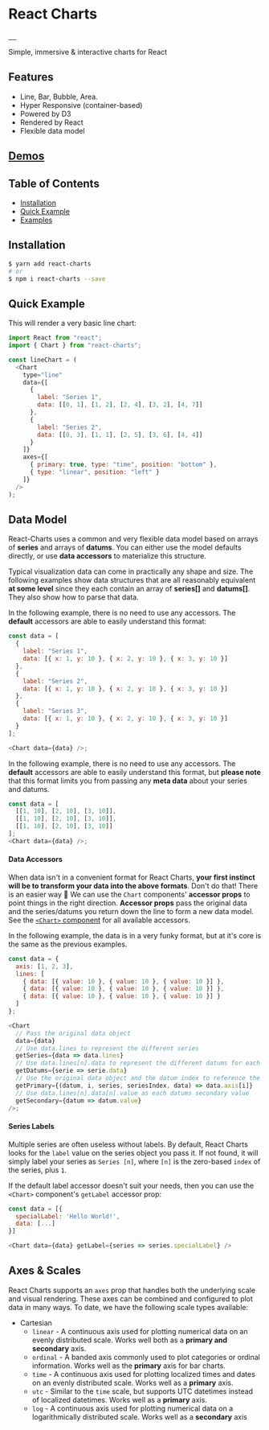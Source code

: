 # React Charts

<a href="https://travis-ci.org/react-charts/react-charts" target="\_parent">
  <img alt="" src="https://travis-ci.org/react-charts/react-charts.svg?branch=master" />
</a>
<a href="https://npmjs.com/package/react-charts" target="\_parent">
  <img alt="" src="https://img.shields.io/npm/dm/react-charts.svg" />
</a>
<a href="https://react-chat-signup.herokuapp.com/" target="\_parent">
  <img alt="" src="https://img.shields.io/badge/slack-react--chat-blue.svg" />
</a>
<a href="https://github.com/react-charts/react-charts" target="\_parent">
  <img alt="" src="https://img.shields.io/github/stars/react-charts/react-charts.svg?style=social&label=Star" />
</a>
<a href="https://twitter.com/tannerlinsley" target="\_parent">
  <img alt="" src="https://img.shields.io/twitter/follow/tannerlinsley.svg?style=social&label=Follow" />
</a>

Simple, immersive &amp; interactive charts for React

## Features

- Line, Bar, Bubble, Area.
- Hyper Responsive (container-based)
- Powered by D3
- Rendered by React
- Flexible data model

## [Demos](https://react-charts.js.org)

## Table of Contents

- [Installation](#installation)
- [Quick Example](#quick-example)
- [Examples](https://react-charts.js.org)

## Installation

```bash
$ yarn add react-charts
# or
$ npm i react-charts --save
```

## Quick Example

This will render a very basic line chart:

```javascript
import React from "react";
import { Chart } from "react-charts";

const lineChart = (
  <Chart
    type="line"
    data={[
      {
        label: "Series 1",
        data: [[0, 1], [1, 2], [2, 4], [3, 2], [4, 7]]
      },
      {
        label: "Series 2",
        data: [[0, 3], [1, 1], [2, 5], [3, 6], [4, 4]]
      }
    ]}
    axes={[
      { primary: true, type: "time", position: "bottom" },
      { type: "linear", position: "left" }
    ]}
  />
);
```

## Data Model

React-Charts uses a common and very flexible data model based on arrays of **series** and arrays of **datums**. You can either use the model defaults directly, or use **data accessors** to materialize this structure.

Typical visualization data can come in practically any shape and size. The following examples show data structures that are all reasonably equivalent **at some level** since they each contain an array of **series[]** and **datums[]**. They also show how to parse that data.

In the following example, there is no need to use any accessors. The **default** accessors are able to easily understand this format:

```javascript
const data = [
  {
    label: "Series 1",
    data: [{ x: 1, y: 10 }, { x: 2, y: 10 }, { x: 3, y: 10 }]
  },
  {
    label: "Series 2",
    data: [{ x: 1, y: 10 }, { x: 2, y: 10 }, { x: 3, y: 10 }]
  },
  {
    label: "Series 3",
    data: [{ x: 1, y: 10 }, { x: 2, y: 10 }, { x: 3, y: 10 }]
  }
];

<Chart data={data} />;
```

In the following example, there is no need to use any accessors. The **default** accessors are able to easily understand this format, but **please note** that this format limits you from passing any **meta data** about your series and datums.

```javascript
const data = [
  [[1, 10], [2, 10], [3, 10]],
  [[1, 10], [2, 10], [3, 10]],
  [[1, 10], [2, 10], [3, 10]]
];
<Chart data={data} />;
```

#### Data Accessors

When data isn't in a convenient format for React Charts, **your first instinct will be to transform your data into the above formats**. Don't do that! There is an easier way 🎉 We can use the `Chart` components' **accessor props** to point things in the right direction. **Accessor props** pass the original data and the series/datums you return down the line to form a new data model. See the [`<Chart>` component](#chart) for all available accessors.

In the following example, the data is in a very funky format, but at it's core is the same as the previous examples.

```javascript
const data = {
  axis: [1, 2, 3],
  lines: [
    { data: [{ value: 10 }, { value: 10 }, { value: 10 }] },
    { data: [{ value: 10 }, { value: 10 }, { value: 10 }] },
    { data: [{ value: 10 }, { value: 10 }, { value: 10 }] }
  ]
};

<Chart
  // Pass the original data object
  data={data}
  // Use data.lines to represent the different series
  getSeries={data => data.lines}
  // Use data.lines[n].data to represent the different datums for each series
  getDatums={serie => serie.data}
  // Use the original data object and the datum index to reference the datum's primary value.
  getPrimary={(datum, i, series, seriesIndex, data) => data.axis[i]}
  // Use data.lines[n].data[n].value as each datums secondary value
  getSecondary={datum => datum.value}
/>;
```

#### Series Labels

Multiple series are often useless without labels. By default, React Charts looks for the `label` value on the series object you pass it. If not found, it will simply label your series as `Series [n]`, where `[n]` is the zero-based `index` of the series, plus `1`.

If the default label accessor doesn't suit your needs, then you can use the `<Chart>` component's `getLabel` accessor prop:

```javascript
const data = [{
  specialLabel: 'Hello World!',
  data: [...]
}]

<Chart data={data} getLabel={series => series.specialLabel} />
```

## Axes & Scales

React Charts supports an `axes` prop that handles both the underlying scale and visual rendering. These axes can be combined and configured to plot data in many ways. To date, we have the following scale types available:

- Cartesian
  - `linear` - A continuous axis used for plotting numerical data on an evenly distributed scale. Works well both as a **primary and secondary** axis.
  - `ordinal` - A banded axis commonly used to plot categories or ordinal information. Works well as the **primary** axis for bar charts.
  - `time` - A continuous axis used for plotting localized times and dates on an evenly distributed scale. Works well as a **primary** axis.
  - `utc` - Similar to the `time` scale, but supports UTC datetimes instead of localized datetimes. Works well as a **primary** axis.
  - `log` - A continuous axis used for plotting numerical data on a logarithmically distributed scale. Works well as a **secondary** axis
    <!-- - Radial
  - `pie` - A standalone numerical axis used for plotting arc lengths on a pie chart. Use this as the only axis when plotting a Pie chart. -->

Axes are a required component of a React Chart and can used like so:

```javascript
import { Chart } from 'react-charts`

<Chart
  axes={[
    { primary: true, type: "time", position: "bottom" },
    { type: "linear", position: "left" }
  ]}
/>
```

For more information on usage and API, see the [`axes` prop](#axes)

## Series Types

- Cartesian
  - `line`
  - `area`
  - `bar`
  - `bubble`
- Radial
  - `pie`

Example

```javascript
<Chart type="line" curve="cardinal" />
```

# Advanced API

**`<Chart />` Props**

- `getSeries()` - Responsible for returning an array of series.
  - Default - `() => null`
  - Arguments:
    - `data` - The original
  - Returns an `Object`
- `getLabel()`
  - Default - `() => null`
  - Arguments:
    - Thing
  - Returns an `Object`
- `getSeriesID()`
  - Default - `() => null`
  - Arguments:
    - Thing
  - Returns an `Object`
- `getDatums()`
  - Default - `() => null`
  - Arguments:
    - Thing
  - Returns an `Object`
- `getPrimary()`
  - Default - `() => null`
  - Arguments:
    - Thing
  - Returns an `Object`
- `getSecondary()`
  - Default - `() => null`
  - Arguments:
    - Thing
  - Returns an `Object`

**Curve Types**

All series types that support lines or curves can be configured to use any [curve function from `d3-shape`](https://github.com/d3/d3-shape#curves) by passing one of the following strings as the `curve` prop to a series component. You may also pass your own curve function directly from d3 or if you're feeling powerful, even create your own!

Note the following string correspond to their respective d3 curve functions but with the `curve` prefix removed.

- `basisClosed`
- `basisOpen`
- `basis`
- `bundle`
- `cardinalClosed`
- `cardinalOpen`
- `cardinal`
- `catmullRomClosed`
- `catmullRomOpen`
- `catmullRom`
- `linearClosed`
- `linear`
- `monotoneX` (default)
- `monotoneY`
- `natural`
- `step`
- `stepAfter`
- `stepBefore`
